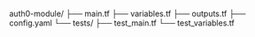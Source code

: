 auth0-module/
├── main.tf
├── variables.tf
├── outputs.tf
├── config.yaml
└── tests/
    ├── test_main.tf
    └── test_variables.tf